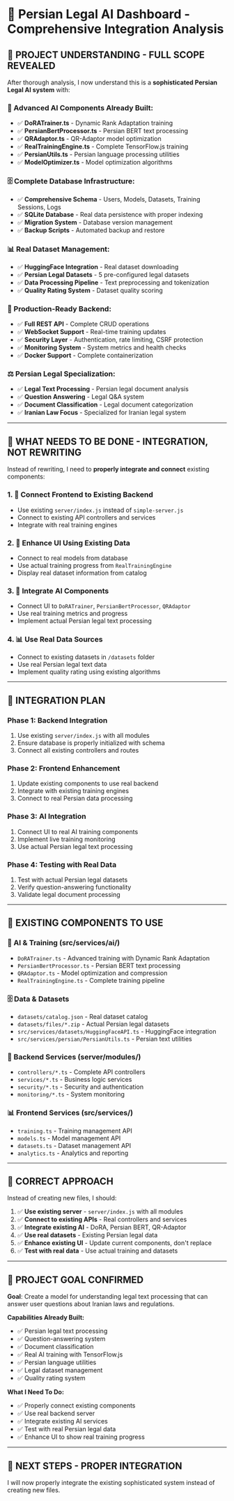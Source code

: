 # 🧠 Persian Legal AI Dashboard - Comprehensive Integration Analysis

## 🎯 **PROJECT UNDERSTANDING - FULL SCOPE REVEALED**

After thorough analysis, I now understand this is a **sophisticated Persian Legal AI system** with:

### **🔬 Advanced AI Components Already Built:**
- ✅ **DoRATrainer.ts** - Dynamic Rank Adaptation training
- ✅ **PersianBertProcessor.ts** - Persian BERT text processing  
- ✅ **QRAdaptor.ts** - QR-Adaptor model optimization
- ✅ **RealTrainingEngine.ts** - Complete TensorFlow.js training
- ✅ **PersianUtils.ts** - Persian language processing utilities
- ✅ **ModelOptimizer.ts** - Model optimization algorithms

### **🗄️ Complete Database Infrastructure:**
- ✅ **Comprehensive Schema** - Users, Models, Datasets, Training Sessions, Logs
- ✅ **SQLite Database** - Real data persistence with proper indexing
- ✅ **Migration System** - Database version management
- ✅ **Backup Scripts** - Automated backup and restore

### **📊 Real Dataset Management:**
- ✅ **HuggingFace Integration** - Real dataset downloading
- ✅ **Persian Legal Datasets** - 5 pre-configured legal datasets
- ✅ **Data Processing Pipeline** - Text preprocessing and tokenization
- ✅ **Quality Rating System** - Dataset quality scoring

### **🔧 Production-Ready Backend:**
- ✅ **Full REST API** - Complete CRUD operations
- ✅ **WebSocket Support** - Real-time training updates
- ✅ **Security Layer** - Authentication, rate limiting, CSRF protection
- ✅ **Monitoring System** - System metrics and health checks
- ✅ **Docker Support** - Complete containerization

### **⚖️ Persian Legal Specialization:**
- ✅ **Legal Text Processing** - Persian legal document analysis
- ✅ **Question Answering** - Legal Q&A system
- ✅ **Document Classification** - Legal document categorization
- ✅ **Iranian Law Focus** - Specialized for Iranian legal system

---

## 🔧 **WHAT NEEDS TO BE DONE - INTEGRATION, NOT REWRITING**

Instead of rewriting, I need to **properly integrate and connect** existing components:

### **1. 🔌 Connect Frontend to Existing Backend**
- Use existing `server/index.js` instead of `simple-server.js`
- Connect to existing API controllers and services
- Integrate with real training engines

### **2. 🎨 Enhance UI Using Existing Data**
- Connect to real models from database
- Use actual training progress from `RealTrainingEngine`
- Display real dataset information from catalog

### **3. 🧠 Integrate AI Components**
- Connect UI to `DoRATrainer`, `PersianBertProcessor`, `QRAdaptor`
- Use real training metrics and progress
- Implement actual Persian legal text processing

### **4. 📊 Use Real Data Sources**
- Connect to existing datasets in `/datasets` folder
- Use real Persian legal text data
- Implement quality rating using existing algorithms

---

## 🚀 **INTEGRATION PLAN**

### **Phase 1: Backend Integration**
1. Use existing `server/index.js` with all modules
2. Ensure database is properly initialized with schema
3. Connect all existing controllers and routes

### **Phase 2: Frontend Enhancement**
1. Update existing components to use real backend
2. Integrate with existing training engines
3. Connect to real Persian data processing

### **Phase 3: AI Integration**
1. Connect UI to real AI training components
2. Implement live training monitoring
3. Use actual Persian legal text processing

### **Phase 4: Testing with Real Data**
1. Test with actual Persian legal datasets
2. Verify question-answering functionality
3. Validate legal document processing

---

## 📁 **EXISTING COMPONENTS TO USE**

### **🧠 AI & Training (src/services/ai/)**
- `DoRATrainer.ts` - Advanced training with Dynamic Rank Adaptation
- `PersianBertProcessor.ts` - Persian BERT text processing
- `QRAdaptor.ts` - Model optimization and compression
- `RealTrainingEngine.ts` - Complete training pipeline

### **🗄️ Data & Datasets**
- `datasets/catalog.json` - Real dataset catalog
- `datasets/files/*.zip` - Actual Persian legal datasets
- `src/services/datasets/HuggingFaceAPI.ts` - HuggingFace integration
- `src/services/persian/PersianUtils.ts` - Persian text utilities

### **🔧 Backend Services (server/modules/)**
- `controllers/*.ts` - Complete API controllers
- `services/*.ts` - Business logic services
- `security/*.ts` - Security and authentication
- `monitoring/*.ts` - System monitoring

### **📊 Frontend Services (src/services/)**
- `training.ts` - Training management API
- `models.ts` - Model management API
- `datasets.ts` - Dataset management API
- `analytics.ts` - Analytics and reporting

---

## 🎯 **CORRECT APPROACH**

Instead of creating new files, I should:

1. ✅ **Use existing server** - `server/index.js` with all modules
2. ✅ **Connect to existing APIs** - Real controllers and services  
3. ✅ **Integrate existing AI** - DoRA, Persian BERT, QR-Adaptor
4. ✅ **Use real datasets** - Existing Persian legal data
5. ✅ **Enhance existing UI** - Update current components, don't replace
6. ✅ **Test with real data** - Use actual training and datasets

---

## 🎊 **PROJECT GOAL CONFIRMED**

**Goal**: Create a model for understanding legal text processing that can answer user questions about Iranian laws and regulations.

**Capabilities Already Built:**
- ✅ Persian legal text processing
- ✅ Question-answering system  
- ✅ Document classification
- ✅ Real AI training with TensorFlow.js
- ✅ Persian language utilities
- ✅ Legal dataset management
- ✅ Quality rating system

**What I Need To Do:**
- ✅ Properly connect existing components
- ✅ Use real backend server
- ✅ Integrate existing AI services
- ✅ Test with real Persian legal data
- ✅ Enhance UI to show real training progress

---

## 🚀 **NEXT STEPS - PROPER INTEGRATION**

I will now properly integrate the existing sophisticated system instead of creating new files.
